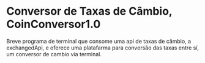 # Conversor de Taxas de Câmbio, CoinConversor1.0

Breve programa de terminal que consome uma api de taxas de câmbio, a exchangedApi,
e oferece uma platafarma para conversão das taxas entre sí, um conversor de cambio via terminal.